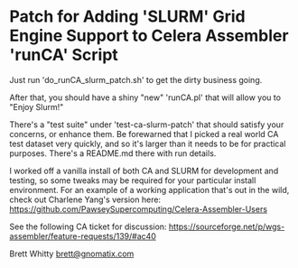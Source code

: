 Patch for Adding 'SLURM' Grid Engine Support to Celera Assembler 'runCA' Script
===============================================================================

Just run 'do_runCA_slurm_patch.sh' to get the dirty business going.

After that, you should have a shiny "new" 'runCA.pl' that will allow you to "Enjoy Slurm!"

There's a "test suite" under 'test-ca-slurm-patch' that should satisfy your concerns, or enhance them. Be forewarned that I picked a real world CA test dataset very quickly, and so it's larger than it needs to be for practical purposes. There's a README.md there with run details.

I worked off a vanilla install of both CA and SLURM for development and testing, so some tweaks may be required for your particular install environment. For an example of a working application that's out in the wild, check out Charlene Yang's version here: https://github.com/PawseySupercomputing/Celera-Assembler-Users

See the following CA ticket for discussion:
https://sourceforge.net/p/wgs-assembler/feature-requests/139/#ac40

Brett Whitty <brett@gnomatix.com>
